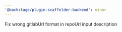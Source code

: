```yaml
---
'@backstage/plugin-scaffolder-backend': minor
---
```


Fix wrong gitlabUrl format in repoUrl input description
